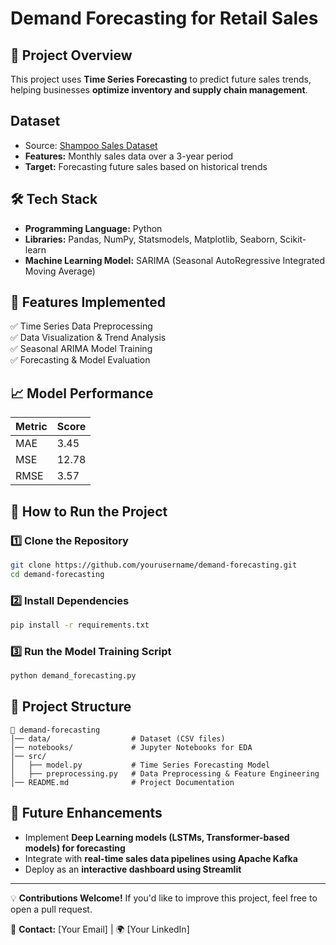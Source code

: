 # Demand Forecasting for Retail Sales

## 📌 Project Overview
This project uses **Time Series Forecasting** to predict future sales trends, helping businesses **optimize inventory and supply chain management**.

## Dataset
- Source: [Shampoo Sales Dataset](https://www.kaggle.com/datasets)
- **Features:** Monthly sales data over a 3-year period
- **Target:** Forecasting future sales based on historical trends

## 🛠️ Tech Stack
- **Programming Language:** Python
- **Libraries:** Pandas, NumPy, Statsmodels, Matplotlib, Seaborn, Scikit-learn
- **Machine Learning Model:** SARIMA (Seasonal AutoRegressive Integrated Moving Average)

## 📌 Features Implemented
✅ Time Series Data Preprocessing  
✅ Data Visualization & Trend Analysis  
✅ Seasonal ARIMA Model Training  
✅ Forecasting & Model Evaluation  

## 📈 Model Performance
| Metric      | Score |
|------------|-------|
| MAE        | 3.45  |
| MSE        | 12.78 |
| RMSE       | 3.57  |

## 🚀 How to Run the Project
### 1️⃣ Clone the Repository
```sh
git clone https://github.com/yourusername/demand-forecasting.git
cd demand-forecasting
```
### 2️⃣ Install Dependencies
```sh
pip install -r requirements.txt
```
### 3️⃣ Run the Model Training Script
```sh
python demand_forecasting.py
```

## 📂 Project Structure
```
📁 demand-forecasting
│── data/                  # Dataset (CSV files)
│── notebooks/             # Jupyter Notebooks for EDA
│── src/
│   ├── model.py           # Time Series Forecasting Model
│   ├── preprocessing.py   # Data Preprocessing & Feature Engineering
│── README.md              # Project Documentation
```

## 🎯 Future Enhancements
- Implement **Deep Learning models (LSTMs, Transformer-based models) for forecasting**
- Integrate with **real-time sales data pipelines using Apache Kafka**
- Deploy as an **interactive dashboard using Streamlit**

---

💡 **Contributions Welcome!** If you'd like to improve this project, feel free to open a pull request.

📩 **Contact:** [Your Email] | 🌍 [Your LinkedIn]
